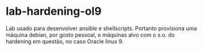 # lab-hardening-ol9
Lab usado para desenvolver ansible e shellscripts.
Portanto provisiona uma máquina debian, por gosto pessoal, e máquinas alvo com o s.o. do hardening em questão, no caso Oracle linux 9.